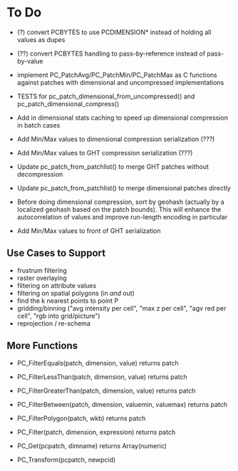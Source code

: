 To Do
=====

- (?) convert PCBYTES to use PCDIMENSION* instead of holding all values as dupes
- (??) convert PCBYTES handling to pass-by-reference instead of pass-by-value
- implement PC\_PatchAvg/PC\_PatchMin/PC\_PatchMax as C functions against patches with dimensional and uncompressed implementations
- TESTS for pc\_patch\_dimensional\_from\_uncompressed() and pc\_patch\_dimensional\_compress()
- Add in dimensional stats caching to speed up dimensional compression in batch cases

- Add Min/Max values to dimensional compression serialization (???)
- Add Min/Max values to GHT compression serialization (???)

- Update pc\_patch\_from\_patchlist() to merge GHT patches without decompression
- Update pc\_patch\_from\_patchlist() to merge dimensional patches directly

- Before doing dimensional compression, sort by geohash (actually by a localized geohash based on the patch bounds). This will enhance the autocorrelation of values and improve run-length encoding in particular
- Add Min/Max values to front of GHT serialization

Use Cases to Support
--------------------

- frustrum filtering
- raster overlaying
- filtering on attribute values
- filtering on spatial polygons (in *and* out)
- find the k nearest points to point P
- gridding/binning ("avg intensity per cell", "max z per cell", "agv red per cell", "rgb into grid/picture")
- reprojection / re-schema

More Functions
--------------

- PC\_FilterEquals(patch, dimension, value) returns patch
- PC\_FilterLessThan(patch, dimension, value) returns patch
- PC\_FilterGreaterThan(patch, dimension, value) returns patch
- PC\_FilterBetween(patch, dimension, valuemin, valuemax) returns patch
- PC\_FilterPolygon(patch, wkb) returns patch
- PC\_Filter(patch, dimension, expression) returns patch
- PC\_Get(pcpatch, dimname) returns Array(numeric)

- PC\_Transform(pcpatch, newpcid) 